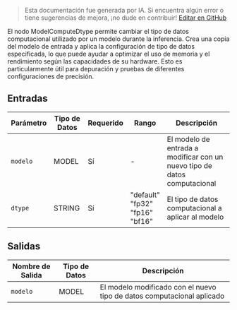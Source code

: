 > Esta documentación fue generada por IA. Si encuentra algún error o tiene sugerencias de mejora, ¡no dude en contribuir! [Editar en GitHub](https://github.com/Comfy-Org/embedded-docs/blob/main/comfyui_embedded_docs/docs/ModelComputeDtype/es.md)

El nodo ModelComputeDtype permite cambiar el tipo de datos computacional utilizado por un modelo durante la inferencia. Crea una copia del modelo de entrada y aplica la configuración de tipo de datos especificada, lo que puede ayudar a optimizar el uso de memoria y el rendimiento según las capacidades de su hardware. Esto es particularmente útil para depuración y pruebas de diferentes configuraciones de precisión.

## Entradas

| Parámetro | Tipo de Datos | Requerido | Rango | Descripción |
|-----------|-----------|----------|-------|-------------|
| `modelo` | MODEL | Sí | - | El modelo de entrada a modificar con un nuevo tipo de datos computacional |
| `dtype` | STRING | Sí | "default"<br>"fp32"<br>"fp16"<br>"bf16" | El tipo de datos computacional a aplicar al modelo |

## Salidas

| Nombre de Salida | Tipo de Datos | Descripción |
|-------------|-----------|-------------|
| `modelo` | MODEL | El modelo modificado con el nuevo tipo de datos computacional aplicado |
